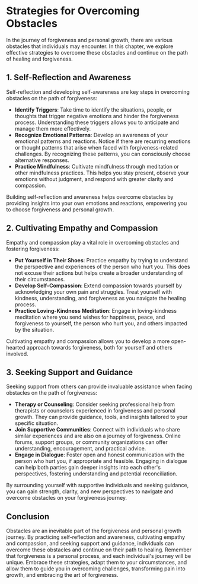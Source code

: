 Strategies for Overcoming Obstacles
==============================================

In the journey of forgiveness and personal growth, there are various obstacles that individuals may encounter. In this chapter, we explore effective strategies to overcome these obstacles and continue on the path of healing and forgiveness.

**1. Self-Reflection and Awareness**
------------------------------------

Self-reflection and developing self-awareness are key steps in overcoming obstacles on the path of forgiveness:

* **Identify Triggers**: Take time to identify the situations, people, or thoughts that trigger negative emotions and hinder the forgiveness process. Understanding these triggers allows you to anticipate and manage them more effectively.
* **Recognize Emotional Patterns**: Develop an awareness of your emotional patterns and reactions. Notice if there are recurring emotions or thought patterns that arise when faced with forgiveness-related challenges. By recognizing these patterns, you can consciously choose alternative responses.
* **Practice Mindfulness**: Cultivate mindfulness through meditation or other mindfulness practices. This helps you stay present, observe your emotions without judgment, and respond with greater clarity and compassion.

Building self-reflection and awareness helps overcome obstacles by providing insights into your own emotions and reactions, empowering you to choose forgiveness and personal growth.

**2. Cultivating Empathy and Compassion**
-----------------------------------------

Empathy and compassion play a vital role in overcoming obstacles and fostering forgiveness:

* **Put Yourself in Their Shoes**: Practice empathy by trying to understand the perspective and experiences of the person who hurt you. This does not excuse their actions but helps create a broader understanding of their circumstances.
* **Develop Self-Compassion**: Extend compassion towards yourself by acknowledging your own pain and struggles. Treat yourself with kindness, understanding, and forgiveness as you navigate the healing process.
* **Practice Loving-Kindness Meditation**: Engage in loving-kindness meditation where you send wishes for happiness, peace, and forgiveness to yourself, the person who hurt you, and others impacted by the situation.

Cultivating empathy and compassion allows you to develop a more open-hearted approach towards forgiveness, both for yourself and others involved.

**3. Seeking Support and Guidance**
-----------------------------------

Seeking support from others can provide invaluable assistance when facing obstacles on the path of forgiveness:

* **Therapy or Counseling**: Consider seeking professional help from therapists or counselors experienced in forgiveness and personal growth. They can provide guidance, tools, and insights tailored to your specific situation.
* **Join Supportive Communities**: Connect with individuals who share similar experiences and are also on a journey of forgiveness. Online forums, support groups, or community organizations can offer understanding, encouragement, and practical advice.
* **Engage in Dialogue**: Foster open and honest communication with the person who hurt you, if appropriate and feasible. Engaging in dialogue can help both parties gain deeper insights into each other's perspectives, fostering understanding and potential reconciliation.

By surrounding yourself with supportive individuals and seeking guidance, you can gain strength, clarity, and new perspectives to navigate and overcome obstacles on your forgiveness journey.

**Conclusion**
--------------

Obstacles are an inevitable part of the forgiveness and personal growth journey. By practicing self-reflection and awareness, cultivating empathy and compassion, and seeking support and guidance, individuals can overcome these obstacles and continue on their path to healing. Remember that forgiveness is a personal process, and each individual's journey will be unique. Embrace these strategies, adapt them to your circumstances, and allow them to guide you in overcoming challenges, transforming pain into growth, and embracing the art of forgiveness.
